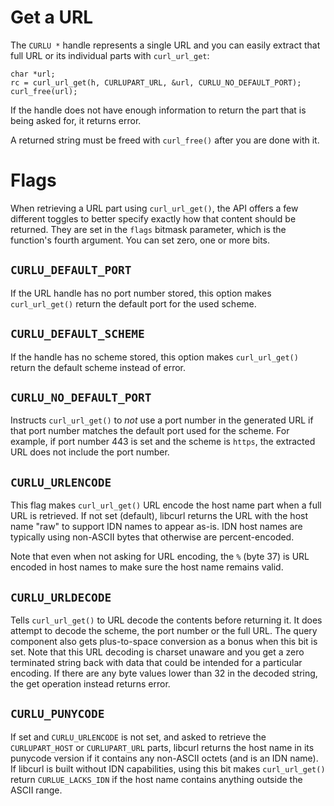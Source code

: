 # Get a URL

The `CURLU *` handle represents a single URL and you can easily extract that
full URL or its individual parts with `curl_url_get`:

    char *url;
    rc = curl_url_get(h, CURLUPART_URL, &url, CURLU_NO_DEFAULT_PORT);
    curl_free(url);

If the handle does not have enough information to return the part that is
being asked for, it returns error.

A returned string must be freed with `curl_free()` after you are done with it.

# Flags

When retrieving a URL part using `curl_url_get()`, the API offers a few
different toggles to better specify exactly how that content should be
returned. They are set in the `flags` bitmask parameter, which is the
function's fourth argument. You can set zero, one or more bits.

## `CURLU_DEFAULT_PORT`

If the URL handle has no port number stored, this option makes
`curl_url_get()` return the default port for the used scheme.

## `CURLU_DEFAULT_SCHEME`

If the handle has no scheme stored, this option makes `curl_url_get()` return
the default scheme instead of error.

## `CURLU_NO_DEFAULT_PORT`

Instructs `curl_url_get()` to *not* use a port number in the generated URL if
that port number matches the default port used for the scheme. For example, if
port number 443 is set and the scheme is `https`, the extracted URL does not
include the port number.

## `CURLU_URLENCODE`

This flag makes `curl_url_get()` URL encode the host name part when a full URL
is retrieved. If not set (default), libcurl returns the URL with the host name
"raw" to support IDN names to appear as-is. IDN host names are typically using
non-ASCII bytes that otherwise are percent-encoded.

Note that even when not asking for URL encoding, the `%` (byte 37) is URL
encoded in host names to make sure the host name remains valid.

## `CURLU_URLDECODE`

Tells `curl_url_get()` to URL decode the contents before returning it. It does
attempt to decode the scheme, the port number or the full URL. The query
component also gets plus-to-space conversion as a bonus when this bit is
set. Note that this URL decoding is charset unaware and you get a zero
terminated string back with data that could be intended for a particular
encoding. If there are any byte values lower than 32 in the decoded string,
the get operation instead returns error.

## `CURLU_PUNYCODE`

If set and `CURLU_URLENCODE` is not set, and asked to retrieve the
`CURLUPART_HOST` or `CURLUPART_URL` parts, libcurl returns the host name in
its punycode version if it contains any non-ASCII octets (and is an IDN
name). If libcurl is built without IDN capabilities, using this bit makes
`curl_url_get()` return `CURLUE_LACKS_IDN` if the host name contains anything
outside the ASCII range.
